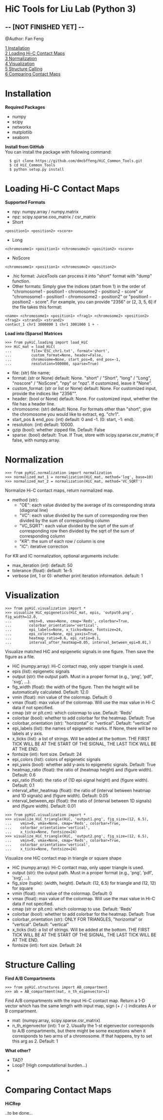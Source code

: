 # HiC Tools for Liu Lab (Python 3) #
## -- [NOT FINISHED YET] -- ##
@Author: Fan Feng

[1 Installation](#installation)\
[2 Loading Hi-C Contact Maps](#load-hi-c-contact-maps)\
[3 Normalization](#normalization)\
[4 Visualization](#visualization)\
[5 Structure Calling](#structure-calling)\
[6 Comparing Contact Maps](#comparing-contact-maps)


# Installation
**Required Packages**
- numpy
- scipy
- networkx
- matplotlib
- seaborn

**Install from GitHub**\
You can install the package with following command:
  ```console
    $ git clone https://github.com/dmcbffeng/HiC_Common_Tools.git
    $ cd HiC_Common_Tools
    $ python setup.py install
  ```


# Loading Hi-C Contact Maps
 **Supported Formats**
 - npy: numpy.array / numpy.matrix
 - npz: scipy.sparse.coo_matrix / csr_matrix
 - Short
 ```
 <position1> <position2> <score>
 ```
 - Long
 ```
 <chromosome1> <position1> <chromosome2> <position2> <score>
 ```
 - NoScore
 ```
 <chromosome1> <position1> <chromosome2> <position2>
 ```
 - .hic format: JuiceTools can process it into "short" format with "dump" function.
 - Other formats: Simply give the indices (start from 1) in the order of
 "chromosome1 - position1 - chromosome2 - position2 - score" or
 "chromosome1 - position1 - chromosome2 - position2" or
 "position1 - position2 - score".
 For example, you can provide "2356" or [2, 3, 5, 6] if the file takes this format:
 ```
 <name> <chromosome1> <position1> <frag1> <chromosome2> <position2> <frag2> <strand1> <strand2>
 contact_1 chr1 3000000 1 chr1 3001000 1 + -
 ```
 
 **Load into (Sparse) Matrices**
 ```console
 >>> from pyHiC.loading import load_HiC
 >>> HiC_mat = load_HiC(
 ...         file='ESC_chr1.txt', format='short',
 ...         custom_format=None, header=False,
 ...         chromosome=None, start_pos=0, end_pos=-1,
 ...         resolution=500000, sparse=True)
 ```
 - file: (str) file name;
 - format: (str or None) default: None. "short" / "Short", "long" / "Long", "noscore" / "NoScore", "npy" or "npz". If customized, leave it "None". 
 - custom_format: (str or list or None) default: None. For customized input, provide the indices like "2356"".
 - header: (bool or None) default: None. For customized input, whether the file has a header line.
 - chromosome: (str) default: None. For formats other than "short", give the chromosome you would like to extract, eg. "chr1".
 - start_pos & end_pos: (int) default: 0 and -1. (0: start, -1: end).
 - resolution: (int) default: 10000.
 - gzip (bool): whether zipped file. Default: False
 - sparse: (bool) default: True. If True, store with scipy.sparse.csr_matrix; if false, with numpy.array.
 

# Normalization
 ```config
 >>> from pyHiC.normalization import normalization
 >>> normalized_mat_1 = normalization(HiC_mat, method='log', base=10)
 >>> normalized_mat_2 = normalization(HiC_mat, method='VC_SQRT')
 ```
 Normalize Hi-C contact maps, return normalized map.
 - method (str):
   - "OE": each value divided by the average of its corresponding strata (diagonal line)
   - "VC": each value divided by the sum of corresponding row then
   divided by the sum of corresponding column
   - "VC_SQRT": each value divided by the sqrt of the sum of corresponding row then
   divided by the sqrt of the sum of corresponding column
   - "KR": the sum of each row / column is one
   - "IC": iterative correction
   
 For KR and IC normalization, optional arguments include:
   - max_iteration (int): default: 50
   - tolerance (float): default: 1e-5
   - verbose (int, 1 or 0): whether print iteration information. default: 1 

# Visualization
 ```config
 >>> from pyHiC.visualization import *
 >>> visualize_HiC_epigenetics(HiC_mat, epis, 'output0.png', fig_width=12.0,
 ...        vmin=0, vmax=None, cmap='Reds', colorbar=True,
 ...        colorbar_orientation='vertical',
 ...        epi_labels=None, x_ticks=None, fontsize=24,
 ...        epi_colors=None, epi_yaxis=True,
 ...        heatmap_ratio=0.6, epi_ratio=0.1,
 ...        interval_after_heatmap=0.05, interval_between_epi=0.01,)
 ```
 Visualize matched HiC and epigenetic signals in one figure.
 Then save the figure as a file.
 - HiC (numpy.array): Hi-C contact map, only upper triangle is used.
 - epis (list): epigenetic signals
 - output (str): the output path. Must in a proper format (e.g., 'png', 'pdf', 'svg', ...).
 - fig_width (float): the width of the figure. Then the height will be automatically calculated. Default: 12.0
 - vmin (float): min value of the colormap. Default: 0
 - vmax (float): max value of the colormap. Will use the max value in Hi-C data if not specified.
 - cmap (str or plt.cm): which colormap to use. Default: 'Reds'
 - colorbar (bool): whether to add colorbar for the heatmap. Default: True
 - colorbar_orientation (str): "horizontal" or "vertical". Default: "vertical"
 - epi_labels (list): the names of epigenetic marks. If None, there will be no labels at y axis.
 - x_ticks (list): a list of strings. Will be added at the bottom. THE FIRST TICK WILL BE AT THE START OF THE SIGNAL, THE LAST TICK WILL BE AT THE END.
 - fontsize (int): font size. Default: 24
 - epi_colors (list): colors of epigenetic signals
 - epi_yaxis (bool): whether add y-axis to epigenetic signals. Default: True
 - heatmap_ratio (float): the ratio of (heatmap height) and (figure width). Default: 0.6
 - epi_ratio (float): the ratio of (1D epi signal height) and (figure width). Default: 0.1
 - interval_after_heatmap (float): the ratio of (interval between heatmap and 1D signals) and (figure width). Default: 0.05
 - interval_between_epi (float): the ratio of (interval between 1D signals) and (figure width). Default: 0.01

 ```config
 >>> from pyHiC.visualization import *
 >>> visualize_HiC_triangle(HiC, 'output1.png', fig_size=(12, 6.5),
 ...    vmin=0, vmax=None, cmap='Reds', colorbar=True,
 ...    colorbar_orientation='vertical',
 ...    x_ticks=None, fontsize=24)
 >>> visualize_HiC_triangle(HiC, 'output2.png', fig_size=(12, 6.5),
 ...    vmin=0, vmax=None, cmap='Reds', colorbar=True,
 ...    colorbar_orientation='vertical',
 ...    x_ticks=None, fontsize=24)
 ```
 Visualize one HiC contact map in triangle or square shape
  - HiC (numpy.array): Hi-C contact map, only upper triangle is used.
  - output (str): the output path. Must in a proper format (e.g., 'png', 'pdf', 'svg', ...).
  - fig_size (tuple): (width, height). Default: (12, 6.5) for triangle and (12, 12) for square
  - vmin (float): min value of the colormap. Default: 0
  - vmax (float): max value of the colormap. Will use the max value in Hi-C data if not specified.
  - cmap (str or plt.cm): which colormap to use. Default: 'Reds'
  - colorbar (bool): whether to add colorbar for the heatmap. Default: True
  - colorbar_orientation (str): ONLY FOR TRIANGLES, "horizontal" or "vertical". Default: "vertical"
  - x_ticks (list): a list of strings. Will be added at the bottom. THE FIRST TICK WILL BE AT THE START OF THE SIGNAL, THE LAST TICK WILL BE AT THE END.
  - fontsize (int): font size. Default: 24


# Structure Calling
 **Find A/B Compartments**
 ```config
 >>> from pyHiC.structures import AB_compartment
 >>> ab = AB_compartment(mat, n_th_eigenvector=1)
 ```
 Find A/B compartments with the input Hi-C contact map.
 Return a 1-D vector which has the same length with input map,
 sign (+ / -) indicates A or B compartment.
 - mat: (numpy.array, scipy.sparse.csr_matrix)
 - n_th_eigenvector (int): 1 or 2. Usually the 1-st eigenvector corresponds to 
 A/B compartments, but there might be some exceptions when it corresponds to two arms
 of a chromosome. If that happens, try to set this arg as 2. Default: 1
 
 **What other?**
 - TAD?
 - Loop? (High computational burden...)
 - 


# Comparing Contact Maps
 **HiCRep**
 
 ..to be done...

